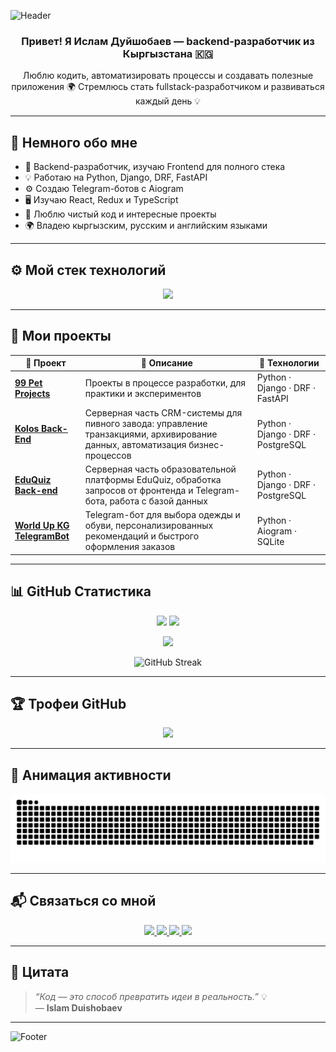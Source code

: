 <!-- ✨ HEADER -->
![Header](https://capsule-render.vercel.app/api?type=waving&color=0:1E3A8A,100:38B2AC&height=220&section=header&text=Islam%20Duishobaev%20🚀&fontSize=45&fontColor=fff&fontAlignY=40&desc=Backend%20Developer%20|%20Fullstack%20in%20progress%20💻&descAlignY=60)

<h3 align="center">Привет! Я Ислам Дуйшобаев — backend-разработчик из Кыргызстана 🇰🇬</h3>

<p align="center">
Люблю кодить, автоматизировать процессы и создавать полезные приложения 🌍  
Стремлюсь стать fullstack-разработчиком и развиваться каждый день 💡
</p>

---

## 🧠 Немного обо мне

- 🎯 Backend-разработчик, изучаю Frontend для полного стека  
- 💡 Работаю на Python, Django, DRF, FastAPI  
- ⚙️ Создаю Telegram-ботов с Aiogram  
- 🖥 Изучаю React, Redux и TypeScript  
- 🌱 Люблю чистый код и интересные проекты  
- 🌍 Владею кыргызским, русским и английским языками

---

## ⚙️ Мой стек технологий

<p align="center">
<img src="https://skillicons.dev/icons?i=python,django,fastapi,flask,postgresql,sqlite,mongodb,redis,react,redux,typescript,tailwind,scss,bootstrap,aiogram,docker,git,linux,postman,vscode,pycharm,github&theme=dark" />
</p>

---

## 🚀 Мои проекты

| 📁 Проект | 📜 Описание | 🚀 Технологии |
|------------|-------------|----------------|
| [**99 Pet Projects**](https://github.com/Islam0122/99_pet_projects_backend) | Проекты в процессе разработки, для практики и экспериментов | Python · Django · DRF · FastAPI |
| [**Kolos Back-End**](https://github.com/Islam0122/kolos_back_end) | Серверная часть CRM-системы для пивного завода: управление транзакциями, архивирование данных, автоматизация бизнес-процессов | Python · Django · DRF · PostgreSQL |
| [**EduQuiz Back-end**](https://github.com/Islam0122/EduQuiz_back-end) | Серверная часть образовательной платформы EduQuiz, обработка запросов от фронтенда и Telegram-бота, работа с базой данных | Python · Django · DRF · PostgreSQL |
| [**World Up KG TelegramBot**](https://github.com/Islam0122/world_up_kg_TelegramBot) | Telegram-бот для выбора одежды и обуви, персонализированных рекомендаций и быстрого оформления заказов | Python · Aiogram · SQLite |

---

## 📊 GitHub Статистика

<p align="center">
<img src="https://github-readme-stats.vercel.app/api?username=Islam0122&show_icons=true&theme=tokyonight&hide_border=true" height="165"/>
<img src="https://github-readme-stats.vercel.app/api/top-langs/?username=Islam0122&layout=compact&theme=tokyonight&hide_border=true" height="165"/>
</p>

<p align="center">
<img src="https://github-profile-summary-cards.vercel.app/api/cards/profile-details?username=Islam0122&theme=tokyonight"/>
</p>

<p align="center">
<img src="https://streak-stats.demolab.com?user=Islam0122&theme=tokyonight&hide_border=true" alt="GitHub Streak"/>
</p>

---

## 🏆 Трофеи GitHub

<p align="center">
<img src="https://github-profile-trophy.vercel.app/?username=Islam0122&theme=tokyonight&no-bg=true&no-frame=true&margin-w=8" />
</p>

---

## 🐍 Анимация активности

<p align="center">
<img src="https://raw.githubusercontent.com/Platane/snk/output/github-contribution-grid-snake-dark.svg" alt="snake animation" />
</p>

---

## 📬 Связаться со мной

<p align="center">
<a href="https://t.me/duishobaevislam01">
<img src="https://img.shields.io/badge/-Telegram-27A0D9?style=for-the-badge&logo=telegram&logoColor=white"/>
</a>
<a href="mailto:duishobaevislam01@gmail.com">
<img src="https://img.shields.io/badge/-Gmail-D14836?style=for-the-badge&logo=gmail&logoColor=white"/>
</a>
<a href="https://www.instagram.com/duishobaevislam01/">
<img src="https://img.shields.io/badge/-Instagram-E4405F?style=for-the-badge&logo=instagram&logoColor=white"/>
</a>
<a href="https://www.youtube.com/@duishobaevIslam">
<img src="https://img.shields.io/badge/-YouTube-FF0000?style=for-the-badge&logo=youtube&logoColor=white"/>
</a>
</p>

---

## 💬 Цитата

> *“Код — это способ превратить идеи в реальность.”* 💡  
> — **Islam Duishobaev**

---

![Footer](https://capsule-render.vercel.app/api?type=waving&color=0:38B2AC,100:1E3A8A&height=120&section=footer)
